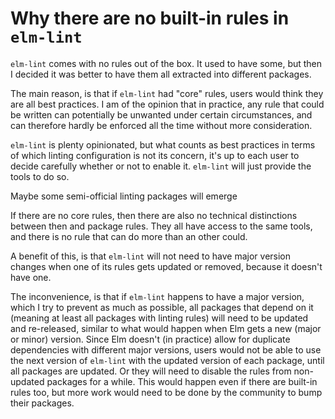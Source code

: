# Why there are no built-in rules in `elm-lint`

`elm-lint` comes with no rules out of the box. It used to have some, but then I
decided it was better to have them all extracted into different packages.

The main reason, is that if `elm-lint` had "core" rules, users would think they
are all best practices. I am of the opinion that in practice, any rule that
could be written can potentially be unwanted under certain circumstances, and
can therefore hardly be enforced all the time without more consideration.

`elm-lint` is plenty opinionated, but what counts as best practices in terms of
which linting configuration is not its concern, it's up to each user to decide
carefully whether or not to enable it. `elm-lint` will just provide the tools to
do so.

Maybe some semi-official linting packages will emerge

If there are no core rules, then there are also no technical distinctions
between then and package rules. They all have access to the same tools, and
there is no rule that can do more than an other could.

A benefit of this, is that `elm-lint` will not need to have major version
changes when one of its rules gets updated or removed, because it doesn't have
one.

The inconvenience, is that if `elm-lint` happens to have a major version, which
I try to prevent as much as possible, all packages that depend on it (meaning at
least all packages with linting rules) will need to be updated and re-released,
similar to what would happen when Elm gets a new (major or minor) version. Since
Elm doesn't (in practice) allow for duplicate dependencies with different major
versions, users would not be able to use the next version of `elm-lint` with the
updated version of each package, until all packages are updated. Or they will
need to disable the rules from non-updated packages for a while.
This would happen even if there are built-in rules too, but more work would need
to be done by the community to bump their packages.
